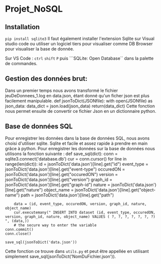 # Projet_NoSQL

## Installation
``pip install sqlite3``
Il faut également installer l'extension Sqlite sur Visual studio code ou utiliser un logiciel tiers pour visualiser comme DB Browser pour visualiser la base de donnée.

Sur VS Code : 
``ctrl`` ``shift`` ``P`` puis ```SQLite: Open Database`` dans la palette de commandes.

## Gestion des données brut:

Dans un premier temps nous avons transformé le fichier jeuDeDonnees_1.log en data.json, étant donné qu'un ficher json est plus facilement manipulable.
    def jsonToDict(JSONfile):
        with open(JSONfile) as json_data:
            data_dict = json.load(json_data)
        return(data_dict)
Cette fonction nous permet ensuite de convertir ce fichier Json en un dictionnaire python.

## Base de données SQL

Pour enregistrer les données dans la base de données SQL, nous avons choisi d'utiliser sqlite. Sqlite et facile et assez rapide à prendre en main grâce à python. Pour enregistrer les données sur la base de données nous utilisons la fonction suivante :
    def save_sql(dict):
    conn = sqlite3.connect('database.db')
    cur = conn.cursor()
    for line in range(len(dict)):
        id = jsonToDict('data.json')[line].get("id")
        event_type = jsonToDict('data.json')[line].get("event-type")
        occuredON = jsonToDict('data.json')[line].get("occuredON")
        version = jsonToDict('data.json')[line].get("version")
        graph_id = jsonToDict('data.json')[line].get("graph-id")
        nature = jsonToDict('data.json')[line].get("nature")
        object_name = jsonToDict('data.json')[line].get("object-name")
        path = jsonToDict('data.json')[line].get("path")

        data = (id, event_type, occuredON, version, graph_id, nature, object_name)
        cur.executemany(" INSERT INTO dataset (id, event_type, occuredON, version, graph_id, nature, object_name) VALUES ( ?, ?, ?, ?, ?, ?, ?) ", (data,))
        # the secure way to enter the variable
    conn.commit()
    conn.close()   

    save_sql(jsonToDict('data.json'))   
Cette fonction ce trouve dans ``utils.py`` et peut être appellée en utilisant simplement save_sql(jsonToDict('NomDuFichier.json')).  
